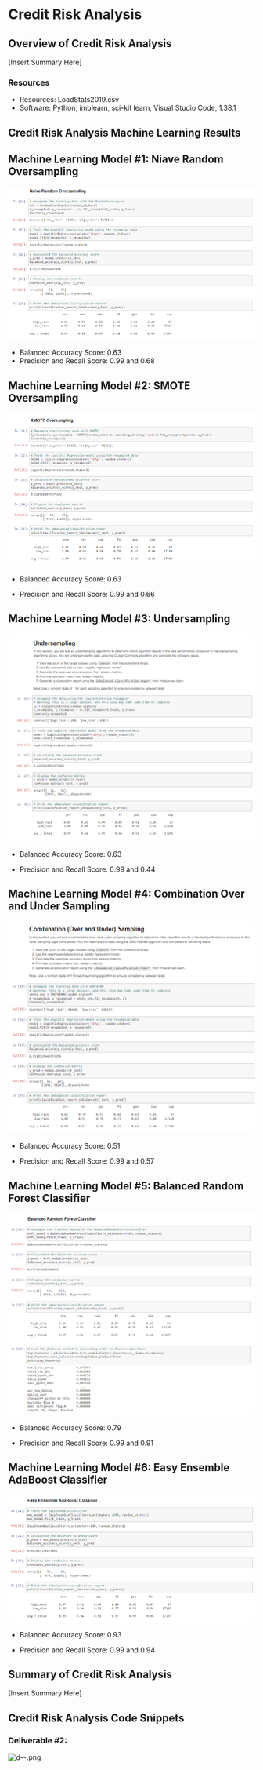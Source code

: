 # Credit Risk Analysis

## Overview of Credit Risk Analysis

[Insert Summary Here]
 
### Resources

* Resources:  LoadStats2019.csv
* Software:  Python, imblearn, sci-kit learn, Visual Studio Code, 1.38.1

## Credit Risk Analysis Machine Learning Results

## Machine Learning Model #1:  Niave Random Oversampling

![m1.png](Resources/m1.png)

*  Balanced Accuracy Score:  0.63
*  Precision and Recall Score:  0.99 and 0.68

## Machine Learning Model #2:  SMOTE Oversampling

![m2.png](Resources/m2.png)

*  Balanced Accuracy Score:  0.63  

*  Precision and Recall Score:  0.99 and 0.66

## Machine Learning Model #3:  Undersampling

![m3.png](Resources/m3.png)

*  Balanced Accuracy Score:  0.63

*  Precision and Recall Score:  0.99 and 0.44

## Machine Learning Model #4:  Combination Over and Under Sampling

![m4.png](Resources/m4.png)

*  Balanced Accuracy Score:  0.51

*  Precision and Recall Score:  0.99 and 0.57

## Machine Learning Model #5:  Balanced Random Forest Classifier

![m5.png](Resources/m5.png)

*  Balanced Accuracy Score:  0.79

*  Precision and Recall Score:  0.99 and 0.91

## Machine Learning Model #6:  Easy Ensemble AdaBoost Classifier

![m6.png](Resources/m6.png)

*  Balanced Accuracy Score:  0.93

*  Precision and Recall Score:  0.99 and 0.94

## Summary of Credit Risk Analysis

[Insert Summary Here]

## Credit Risk Analysis Code Snippets

### Deliverable #2:
![d--.png](Resources/--.png)